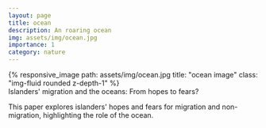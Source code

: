 ```yaml
---
layout: page
title: ocean
description: An roaring ocean 
img: assets/img/ocean.jpg
importance: 1
category: nature
---
```



<div class="row">
    <div class="col-sm mt-3 mt-md-0">
        {% responsive_image path: assets/img/ocean.jpg title: "ocean image" class: "img-fluid rounded z-depth-1" %}
    </div>
</div>
<div class="caption">
    Islanders' migration and the oceans: From hopes to fears? 
</div>

This paper explores islanders' hopes and fears for migration and non-migration, highlighting the role of the ocean. 